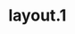 # layout.1

<!DOCTYPE html>
<html>
<head>
    <title> layout </title>
    <style type="text/css">
        div {
            font-size: 20px;
            font-weight: bold;
        }
        #R1{
            background-color: grey;
            height: 33px;
            width: 98%;
            padding-top: 20px;
            padding-left: 2%;
            margin-top: 10px;
            text-align: center;
        }
        #R2,#R5{
            background-color: grey;
            height: 33px;
            width: 98%;
            padding-top: 7px;
            padding-left: 2%;
            margin-top: 10px;
            text-align: center;
        }
        
        #R3{
            background-color: grey;
            height: 90Px;
            width: 100%;
            padding-top: 60px;
            margin-top: 10px;
            text-align: center;
        }
        #R4{
            height: 600px;
            width: 100%;
            margin-top: 10px;
        }
        #R4C1{
            width: 30%;
            margin-right: 2%;
        }
        #R4C2{
            width: 33%;
        }
        #R4C3{
            width: 33%;
            margin-left: 2%;

        }
        #R4 div{
            background-color: grey;
            float:left;
            height: 320px;
            padding-top: 280px;
            text-align: center;
        }
        
    </style>
</head>
<body>
    <div>
        <div id="R1">
            LOGO
        </div>
        <div id="R2">
            NAVIGATION
        </div>
        <div id="R3">
            BANNER
        </div>
        <div id="R4">
            <div id="R4C1">
                SIDE BAR
            </div>
            <div id="R4C2">
                BODY AREA
            </div>
            <div id="R4C3">
                third
            </div>
        </div>
        <div id="R5">
            FOOTER
        </div>
    </div>    
    </div>
</body>
</html>
